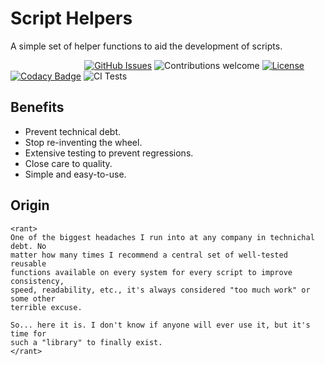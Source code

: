 Script Helpers
==============

A simple set of helper functions to aid the development of scripts.

&nbsp;&nbsp;&nbsp;&nbsp;&nbsp;&nbsp;&nbsp;&nbsp;&nbsp;&nbsp;&nbsp;&nbsp;&nbsp;&nbsp;
&nbsp;&nbsp;&nbsp;&nbsp;&nbsp;&nbsp;&nbsp;&nbsp;&nbsp;&nbsp;&nbsp;&nbsp;&nbsp;&nbsp;
[![GitHub
Issues](https://img.shields.io/github/issues/MTecknology/script-helpers.svg)](https://github.com/MTecknology/script_helpers/issues)
![Contributions welcome](https://img.shields.io/badge/contributions-welcome-blue.svg)
[![License](https://img.shields.io/badge/license-GPLv3+-blue.svg)](https://opensource.org/licenses/gpl-3.0+.html)
[![Codacy Badge](https://app.codacy.com/project/badge/Grade/e34c5732d27440c4a09d02c41be17f9f)](https://www.codacy.com/gh/MTecknology/script-helpers/dashboard?utm_source=github.com&amp;utm_medium=referral&amp;utm_content=MTecknology/script-helpers&amp;utm_campaign=Badge_Grade)
![CI Tests](https://github.com/MTecknology/script-helpers/workflows/CI%20Tests/badge.svg)

Benefits
--------

-   Prevent technical debt.
-   Stop re-inventing the wheel.
-   Extensive testing to prevent regressions.
-   Close care to quality.
-   Simple and easy-to-use.

Origin
------

```text
<rant>
One of the biggest headaches I run into at any company in technichal debt. No
matter how many times I recommend a central set of well-tested reusable
functions available on every system for every script to improve consistency,
speed, readability, etc., it's always considered "too much work" or some other
terrible excuse.

So... here it is. I don't know if anyone will ever use it, but it's time for
such a "library" to finally exist.
</rant>
```
